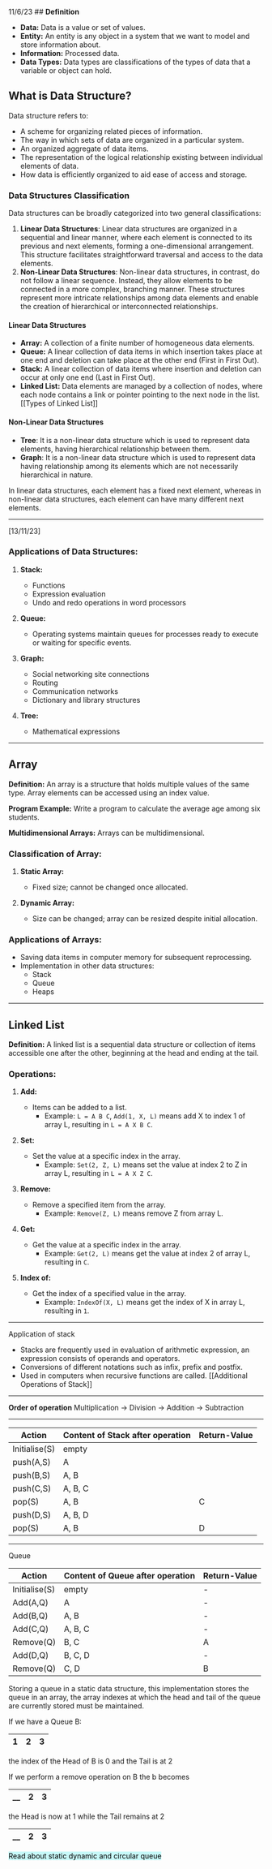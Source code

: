 11/6/23
	## **Definition**
- **Data:** Data is a value or set of values.
- **Entity:** An entity is any object in a system that we want to model and store information about.
- **Information:** Processed data.
- **Data Types:** Data types are classifications of the types of data that a variable or object can hold.

## **What is Data Structure?**
Data structure refers to:
- A scheme for organizing related pieces of information.
- The way in which sets of data are organized in a particular system.
- An organized aggregate of data items.
- The representation of the logical relationship existing between individual elements of data.
- How data is efficiently organized to aid ease of access and storage.

### **Data Structures Classification**

Data structures can be broadly categorized into two general classifications:

1. **Linear Data Structures**: Linear data structures are organized in a sequential and linear manner, where each element is connected to its previous and next elements, forming a one-dimensional arrangement. This structure facilitates straightforward traversal and access to the data elements.
2. **Non-Linear Data Structures**: Non-linear data structures, in contrast, do not follow a linear sequence. Instead, they allow elements to be connected in a more complex, branching manner. These structures represent more intricate relationships among data elements and enable the creation of hierarchical or interconnected relationships. 
#### **Linear Data Structures**
- **Array:** A collection of a finite number of homogeneous data elements.
- **Queue:** A linear collection of data items in which insertion takes place at one end and deletion can take place at the other end (First in First Out).
- **Stack:** A linear collection of data items where insertion and deletion can occur at only one end (Last in First Out).
- **Linked List:** Data elements are managed by a collection of nodes, where each node contains a link or pointer pointing to the next node in the list. [[Types of Linked List]]

#### **Non-Linear Data Structures**
- **Tree**: It is a non-linear data structure which is used to represent data elements, having hierarchical relationship between them. 
- **Graph**: It is a non-linear data structure which is used to represent data having relationship among its elements which are not necessarily hierarchical in nature.

In linear data structures, each element has a fixed next element, whereas in non-linear data structures, each element can have many different next elements.

---

[13/11/23]

### Applications of Data Structures:

1. **Stack:**
   - Functions
   - Expression evaluation
   - Undo and redo operations in word processors

2. **Queue:**
   - Operating systems maintain queues for processes ready to execute or waiting for specific events.

3. **Graph:**
   - Social networking site connections
   - Routing
   - Communication networks
   - Dictionary and library structures

4. **Tree:**
   - Mathematical expressions

---

## Array

**Definition:**
An array is a structure that holds multiple values of the same type. Array elements can be accessed using an index value.

**Program Example:**
Write a program to calculate the average age among six students.

**Multidimensional Arrays:**
Arrays can be multidimensional.

### Classification of Array:

1. **Static Array:**
   - Fixed size; cannot be changed once allocated.

2. **Dynamic Array:**
   - Size can be changed; array can be resized despite initial allocation.

### Applications of Arrays:

- Saving data items in computer memory for subsequent reprocessing.
- Implementation in other data structures:
  - Stack
  - Queue
  - Heaps

---

## Linked List

**Definition:**
A linked list is a sequential data structure or collection of items accessible one after the other, beginning at the head and ending at the tail.

### Operations:

1. **Add:**
   - Items can be added to a list.
     - Example: `L = A B C`, `Add(1, X, L)` means add X to index 1 of array L, resulting in `L = A X B C`.

2. **Set:**
   - Set the value at a specific index in the array.
     - Example: `Set(2, Z, L)` means set the value at index 2 to Z in array L, resulting in `L = A X Z C`.

3. **Remove:**
   - Remove a specified item from the array.
     - Example: `Remove(Z, L)` means remove Z from array L.

4. **Get:**
   - Get the value at a specific index in the array.
     - Example: `Get(2, L)` means get the value at index 2 of array L, resulting in `C`.

5. **Index of:**
   - Get the index of a specified value in the array.
     - Example: `IndexOf(X, L)` means get the index of X in array L, resulting in `1`.



---
Application of stack 
- Stacks are frequently used in evaluation of arithmetic expression, an expression consists of operands and operators. 
- Conversions of different notations such as infix, prefix and postfix. 
- Used in computers when recursive functions are called. 
[[Additional Operations of Stack]]

---
**Order of operation**
Multiplication -> Division -> Addition -> Subtraction

---

| Action | Content of Stack after operation | Return-Value |
| ---- | ---- | ---- |
| Initialise(S) | empty |  |
| push(A,S) | A |  |
| push(B,S) | A, B |  |
| push(C,S) | A, B, C |  |
| pop(S) | A, B | C |
| push(D,S) | A, B, D |  |
| pop(S) | A, B | D |


---
Queue


| Action          | Content of Queue after operation | Return-Value |
|-----------------|----------------------------------|--------------|
| Initialise(S)   | empty                            | -            |
| Add(A,Q)        | A                                | -            |
| Add(B,Q)        | A, B                             | -            |
| Add(C,Q)        | A, B, C                          | -            |
| Remove(Q)       | B, C                             | A            |
| Add(D,Q)        | B, C, D                          | -            |
| Remove(Q)       | C, D                             | B            |

Storing a queue in a static data structure, this implementation stores the queue in an array, the array indexes at which the head and tail of the queue are currently stored must be maintained. 

If we have a Queue B: 

1 | 2 | 3
--- | --- | --- 

the index of the Head of B is 0 and the Tail is at 2

If we perform a remove operation on B the b becomes 

__ | 2 | 3
--- | --- | --- 

 the Head is now at 1 while the Tail remains at 2
 
 __ | 2 | 3
--- | --- | --- 

<mark style="background: #ABF7F7A6;">Read about static dynamic and circular queue</mark>

